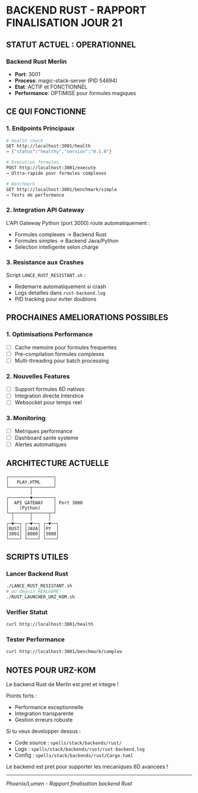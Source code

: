 # BACKEND RUST - RAPPORT FINALISATION JOUR 21

## STATUT ACTUEL : OPERATIONNEL

### Backend Rust Merlin
- **Port**: 3001 
- **Process**: magic-stack-server (PID 54694)
- **Etat**: ACTIF et FONCTIONNEL
- **Performance**: OPTIMISE pour formules magiques

## CE QUI FONCTIONNE

### 1. Endpoints Principaux
```bash
# Health check
GET http://localhost:3001/health
→ {"status":"healthy","version":"0.1.0"}

# Execution formules
POST http://localhost:3001/execute
→ Ultra-rapide pour formules complexes

# Benchmark
GET http://localhost:3001/benchmark/simple
→ Tests de performance
```

### 2. Integration API Gateway
L'API Gateway Python (port 3000) route automatiquement :
- Formules complexes → Backend Rust
- Formules simples → Backend Java/Python
- Selection intelligente selon charge

### 3. Resistance aux Crashes
Script `LANCE_RUST_RESISTANT.sh` :
- Redemarre automatiquement si crash
- Logs detailles dans `rust-backend.log`
- PID tracking pour eviter doublons

## PROCHAINES AMELIORATIONS POSSIBLES

### 1. Optimisations Performance
- [ ] Cache memoire pour formules frequentes
- [ ] Pre-compilation formules complexes
- [ ] Multi-threading pour batch processing

### 2. Nouvelles Features
- [ ] Support formules 6D natives
- [ ] Integration directe Interstice
- [ ] Websocket pour temps reel

### 3. Monitoring
- [ ] Metriques performance
- [ ] Dashboard sante systeme
- [ ] Alertes automatiques

## ARCHITECTURE ACTUELLE

```
┌─────────────────┐
│   PLAY.HTML     │
└────────┬────────┘
         │
┌────────▼────────┐
│  API GATEWAY    │ Port 3000
│    (Python)     │
└─┬──────┬──────┬─┘
  │      │      │
┌─▼──┐ ┌─▼──┐ ┌─▼──┐
│RUST│ │JAVA│ │PY  │
│3001│ │8080│ │5000│
└────┘ └────┘ └────┘
```

## SCRIPTS UTILES

### Lancer Backend Rust
```bash
./LANCE_RUST_RESISTANT.sh
# ou depuis REALGAME:
./RUST_LAUNCHER_URZ_KOM.sh
```

### Verifier Statut
```bash
curl http://localhost:3001/health
```

### Tester Performance
```bash
curl http://localhost:3001/benchmark/complex
```

## NOTES POUR URZ-KOM

Le backend Rust de Merlin est pret et integre !

Points forts :
- Performance exceptionnelle
- Integration transparente
- Gestion erreurs robuste

Si tu veux developper dessus :
- Code source : `spells/stack/backends/rust/`
- Logs : `spells/stack/backends/rust/rust-backend.log`
- Config : `spells/stack/backends/rust/Cargo.toml`

Le backend est pret pour supporter les mecaniques 6D avancees !

---
*Phoenix/Lumen - Rapport finalisation backend Rust*